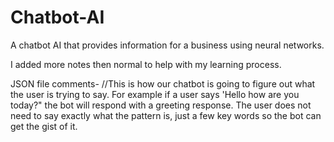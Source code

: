 # Chatbot-AI
A chatbot AI that provides information for a business using neural networks.

I added more notes then normal to help with my learning process.

JSON file comments-
//This is how our chatbot is going to figure out what the user is trying to say. For example if a user says 'Hello how are you today?" the bot will respond with a greeting response. The user does not need to say exactly what the pattern is, just a few key words so the bot can get the gist of it.
